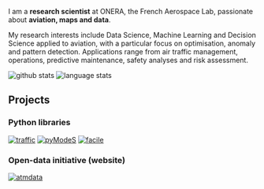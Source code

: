 I am a **research scientist** at ONERA, the French Aerospace Lab, passionate about **aviation, maps and data**.

My research interests include Data Science, Machine Learning and Decision Science applied to aviation, with a particular focus on optimisation, anomaly and pattern detection. Applications range from air traffic management, operations, predictive maintenance, safety analyses and risk assessment.

![github stats](https://github-readme-stats.vercel.app/api?username=xoolive&show_icons=true&count_private=true)
![language stats](https://github-readme-stats.vercel.app/api/top-langs/?username=xoolive&layout=compact&exclude_repo=xoolive.github.io&hide=Jupyter%20Notebook,Vim%20script&langs_count=8)

## Projects

### Python libraries

[![traffic](https://github-readme-stats.vercel.app/api/pin/?username=xoolive&repo=traffic&show_owner=true)](https://github.com/xoolive/traffic)
[![pyModeS](https://github-readme-stats.vercel.app/api/pin/?username=junzis&repo=pymodes&show_owner=true)](https://github.com/junzis/pymodes)
[![facile](https://github-readme-stats.vercel.app/api/pin/?username=xoolive&repo=facile&show_owner=true)](https://github.com/xoolive/facile)

### Open-data initiative (website)

[![atmdata](https://github-readme-stats.vercel.app/api/pin/?username=atmdata&repo=atmdata.github.io&show_owner=true)](https://atmdata.github.io)
